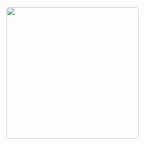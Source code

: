 <p align="center">
  <img src="https://github.com/OneWaySystems/.github/assets/35779365/bab6af16-42c3-4a4f-b29b-bc3e99ffd3f3" height="300px" style="border-radius:5px!important;"/>
</p>
